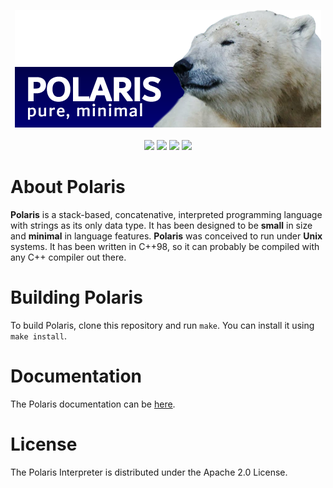 <p align="center">
  <img src="images/polaris_image.png">
  <br><br>
  <img src="https://img.shields.io/badge/version-1.0-blue.svg">
  <img src="https://img.shields.io/badge/apache-_2.0-yellow">
  <a href="https://www.freenode.net"><img src="https://img.shields.io/badge/irc-%23polarislang-navy"></a>
  <a href="https://t.me/polarislang"><img src="https://img.shields.io/badge/-polarislang-295887?logo=telegram"></a>
</p>

# About Polaris
**Polaris** is a stack-based, concatenative, interpreted programming language with strings as its only data type.
It has been designed to be **small** in size and **minimal** in language features. **Polaris** was
conceived to run under **Unix** systems.
It has been written in C++98, so it can probably be compiled with any C++ compiler out there.

# Building Polaris
To build Polaris, clone this repository and run `make`. You can install it using `make install`.

# Documentation
The Polaris documentation can be [here](https://www.lartu.net/languages/polaris/).

# License
The Polaris Interpreter is distributed under the Apache 2.0 License.